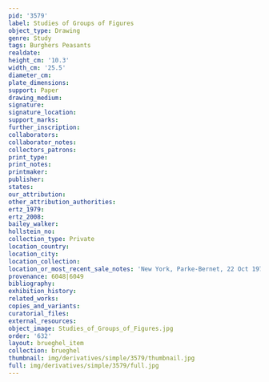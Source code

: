 ```yaml
---
pid: '3579'
label: Studies of Groups of Figures
object_type: Drawing
genre: Study
tags: Burghers Peasants
realdate: 
height_cm: '10.3'
width_cm: '25.5'
diameter_cm: 
plate_dimensions: 
support: Paper
drawing_medium: 
signature: 
signature_location: 
support_marks: 
further_inscription: 
collaborators: 
collaborator_notes: 
collectors_patrons: 
print_type: 
print_notes: 
printmaker: 
publisher: 
states: 
our_attribution: 
other_attribution_authorities: 
ertz_1979: 
ertz_2008: 
bailey_walker: 
hollstein_no: 
collection_type: Private
location_country: 
location_city: 
location_collection: 
location_or_most_recent_sale_notes: 'New York, Parke-Bernet, 22 Oct 1970, lot #40'
provenance: 6048|6049
bibliography: 
exhibition_history: 
related_works: 
copies_and_variants: 
curatorial_files: 
external_resources: 
object_image: Studies_of_Groups_of_Figures.jpg
order: '632'
layout: brueghel_item
collection: brueghel
thumbnail: img/derivatives/simple/3579/thumbnail.jpg
full: img/derivatives/simple/3579/full.jpg
---
```

